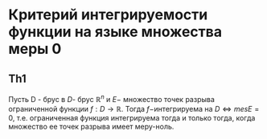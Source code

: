 # Критерий интегрируемости функции на языке множества меры 0

## Th1
Пусть D - брус в $D$- брус $\mathbb{R}^n$ и $E-$ множество точек
разрыва ограниченной функции $f:D\rightarrow \mathbb{R}.$
Тогда $f-$интегрируема на $D\iff mesE=0$, т.е. ограниченная функция
интегрируема тогда и только тогда, когда множество ее точек разрыва
имеет меру-ноль.
